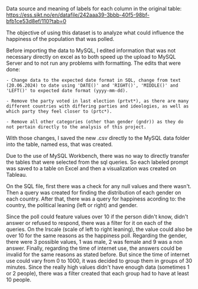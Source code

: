 Data source and meaning of labels for each column in the original table:
https://ess.sikt.no/en/datafile/242aaa39-3bbb-40f5-98bf-bfb1ce53d8ef/110?tab=0

The objective of using this dataset is to analyze what could influence the happiness of the population that was polled.

Before importing the data to MySQL, I edited information that was not necessary directly on excel as to both speed up the upload to MySQL Server and to not run any problems with formatting.
The edits that were done:

    - Change data to the expected date format in SQL, change from text (20.06.2024) to date using 'DATE()' and 'RIGHT()', 'MIDDLE()' and 'LEFT()' to expected date format (yyyy-mm-dd).

    - Remove the party voted in last election (prtvt*), as there are many different countries with differing parties and ideologies, as well as which party they feel closer to (prtc*).

    - Remove all other categories (other than gender (gndr)) as they do not pertain directly to the analysis of this project.

With those changes, I saved the new .csv directly to the MySQL data folder into the table, named ess, that was created.

Due to the use of MySQL Workbench, there was no way to directly transfer the tables that were selected from the sql queries. So each labeled prompt was saved to a table on Excel and then a visualization was created on Tableau.

On the SQL file, first there was a check for any null values and there wasn't.
Then a query was created for finding the distribution of each gender on each country.
After that, there was a query for happiness acording to: the country, the political leaning (left or right) and gender.

Since the poll could feature values over 10 if the person didn't know, didn't answer or refused to respond, there was a filter for it on each of the queries. On the lrscale (scale of left to right leaning), the value could also be over 10 for the same reasons as the happiness poll. Regarding the gender, there were 3 possible values, 1 was male, 2 was female and 9 was a non answer. Finally, regarding the time of internet use, the answers could be invalid for the same reasons as stated before. But since the time of internet use could vary from 0 to 1000, it was decided to group them in groups of 30 minutes. Since the really high values didn't have enough data (sometimes 1 or 2 people), there was a filter created that each group had to have at least 10 people. 